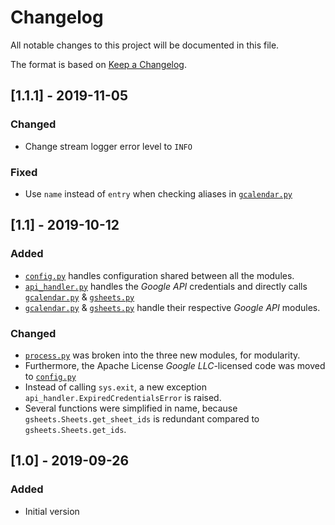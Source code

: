 # Changelog
All notable changes to this project will be documented in this file.

The format is based on [Keep a Changelog](https://keepachangelog.com/en/1.0.0/).

## [1.1.1] - 2019-11-05
### Changed
- Change stream logger error level to `INFO`

### Fixed
- Use `name` instead of `entry` when checking aliases in [`gcalendar.py`](gcalendar.py)

## [1.1] - 2019-10-12
### Added
- [`config.py`](config.py) handles configuration shared between all the modules.
- [`api_handler.py`](api_handler.py) handles the *Google API* credentials and directly calls [`gcalendar.py`](gcalendar.py) & [`gsheets.py`](gsheets.py)
- [`gcalendar.py`](gcalendar.py) & [`gsheets.py`](gsheets.py) handle their respective *Google API* modules.

### Changed
- [`process.py`](process.py) was broken into the three new modules, for modularity.
- Furthermore, the Apache License *Google LLC*-licensed code was moved to [`config.py`](config.py)
- Instead of calling `sys.exit`, a new exception `api_handler.ExpiredCredentialsError` is raised.
- Several functions were simplified in name, because `gsheets.Sheets.get_sheet_ids` is redundant compared to `gsheets.Sheets.get_ids`.

## [1.0] - 2019-09-26
### Added
- Initial version
